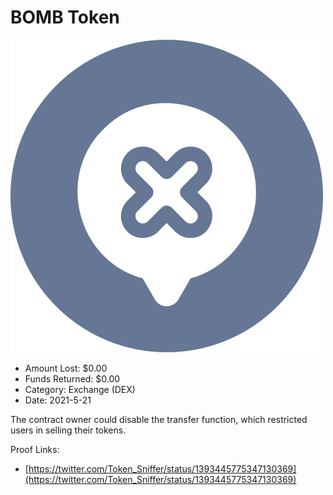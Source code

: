 # BOMB Token
![BOMB Token](/rektimages/BOMB-Token.png)
- Amount Lost: $0.00
- Funds Returned: $0.00
- Category: Exchange (DEX)
- Date: 2021-5-21

The contract owner could disable the transfer function, which restricted users in selling their tokens.


Proof Links:
- [https://twitter.com/Token_Sniffer/status/1393445775347130369](https://twitter.com/Token_Sniffer/status/1393445775347130369)



